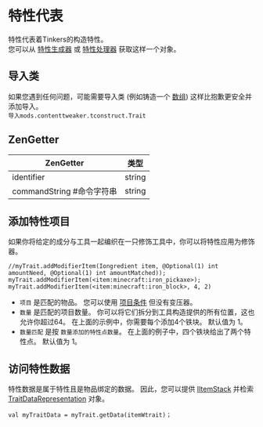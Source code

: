 # 特性代表

特性代表着Tinkers的构造特性。  
您可以从 [特性生成器](/Mods/ContentTweaker/Tinkers_Construct/TraitBuilder/) 或 [特性处理器](/Mods/ContentTweaker/Tinkers_Construct/Brackets/Bracket_Trait/) 获取这样一个对象。

## 导入类

如果您遇到任何问题，可能需要导入类 (例如铸造一个 [数组](/AdvancedFunctions/Arrays_and_Loops/)) 这样比抱歉更安全并添加导入。  
`导入mods.contenttweaker.tconstruct.Trait`

## ZenGetter

| ZenGetter            | 类型     |
| -------------------- | ------ |
| identifier           | string |
| commandString #命令字符串 | string |

## 添加特性项目

如果你将给定的成分与工具一起编织在一只修饰工具中，你可以将特性应用为修饰器。

```zenscript
//myTrait.addModifierItem(Iongredient item, @Optional(1) int amountNeed, @Optional(1) int amountMatched));
myTrait.addModifierItem(<item:minecraft:iron_pickaxe>);
myTrait.addModifierItem(<item:minecraft:iron_block>, 4, 2)
```

- `项目` 是匹配的物品。 您可以使用 [项目条件](/Vanilla/Items/Item_Conditions/) 但没有变压器。 
- `数量` 是匹配的项目数量。 你可以将它们拆分到工具构造提供的所有位置，这也允许你超过64。 在上面的示例中，你需要每个添加4个铁块。 默认值为 1。
- `数量匹配` 是按 `数量添加的特性点数量`。 在上面的例子中，四个铁块给出了两个特性点。 默认值为 1。

## 访问特性数据

特性数据是属于特性且是物品绑定的数据。 因此，您可以提供 [IItemStack](/Vanilla/Items/IItemStack/) 并检索 [TraitDataRepresentation](/Mods/ContentTweaker/Tinkers_Construct/TraitDataRepresentation/) 对象。

    val myTraitData = myTrait.getData(itemWtrait)；